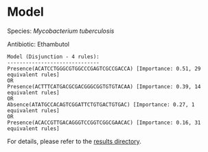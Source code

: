 
# Model

Species: *Mycobacterium tuberculosis*

Antibiotic: Ethambutol

```
Model (Disjunction - 4 rules):
------------------------------
Presence(ACATCCTGGGCGTGGCCCGAGTCGCCGACCA) [Importance: 0.51, 29 equivalent rules]
OR
Presence(ACTTTCATGACGCGACGGGCGGTGTGTACAA) [Importance: 0.39, 14 equivalent rules]
OR
Absence(ATATGCCACAGTCGGATTCTGTGACTGTGAC) [Importance: 0.27, 1 equivalent rules]
OR
Presence(ACACCGTTGACAGGGTCCGGTCGGCGAACAC) [Importance: 0.16, 31 equivalent rules]

```

For details, please refer to the [results directory](../../../../../results/scm_b/mycobacterium%20tuberculosis/ethambutol/repeat_6/).

